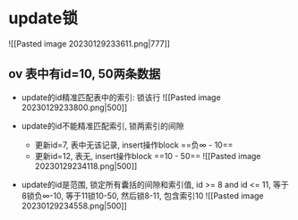 # update锁

![[Pasted image 20230129233611.png|777]]

## ov 表中有id=10, 50两条数据

- update的id精准匹配表中的索引: 锁该行
![[Pasted image 20230129233800.png|500]]

- update的id不能精准匹配索引, 锁两索引的间隙
	- 更新id=7, 表中无该记录, insert操作block ==负∞ - 10==
	- 更新id=12, 表无, insert操作block ==10 - 50==
![[Pasted image 20230129234118.png|500]]

- update的id是范围, 锁定所有囊括的间隙和索引值, id >= 8 and id <= 11, 等于8锁负∞-10, 等于11锁10-50, 然后锁8-11, 包含索引10
![[Pasted image 20230129234558.png|500]]